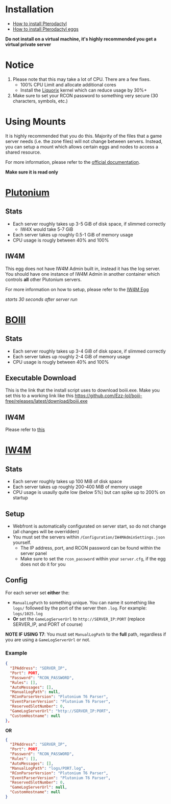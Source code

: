 # Installation

- [How to install Pterodactyl](https://www.youtube.com/watch?v=E2hEork-DYc)
- [How to install Pterodactyl eggs](https://youtu.be/qcfM3_99kNs?t=95)

**Do not install on a virtual machine, it's highly recommended you get a virtual private server**

# Notice

1. Please note that this may take a lot of CPU. There are a few fixes.
   - 100% CPU Limit and allocate additional cores
   - Install the [Liquorix](https://liquorix.net/#install) kernel which can reduce usage by 30%+
2. Make sure to set your RCON password to something very secure (30 characters, symbols, etc.)

# Using Mounts

It is highly recommended that you do this. Majority of the files that a game server needs (i.e. the zone files) will not change between servers. Instead, you can setup a mount which allows certain eggs and nodes to access a shared resource.

For more information, please refer to the [official documentation](https://pterodactyl.io/guides/mounts.html).

**Make sure it is read only**
  
# [Plutonium](games/egg-plutonium.json)

## Stats

- Each server roughly takes up 3-5 GiB of disk space, if slimmed correctly
  - IW4X would take 5-7 GiB
- Each server takes up roughly 0.5-1 GiB of memory usage
- CPU usage is rougly between 40% and 100%

## IW4M

This egg does not have IW4M Admin built in, instead it has the log server. You should have one instance of IW4M Admin in another container which controls **all** other Plutonium servers.

For more information on how to setup, please refer to the [IW4M Egg](#config)

*starts 30 seconds after server run*

# [BOIII](games/egg-boiii.json)

## Stats

- Each server roughly takes up 3-4 GiB of disk space, if slimmed correctly
- Each server takes up roughly 2-4 GiB of memory usage
- CPU usage is rougly between 40% and 100%

## Executable Download

This is the link that the install script uses to download boiii.exe. Make you set this to a working link like this <https://github.com/Ezz-lol/boiii-free/releases/latest/download/boiii.exe>

## IW4M

Please refer to [this](#iw4m)

# [IW4M](misc/egg-iw4madmin.json)

## Stats

- Each server roughly takes up 100 MiB of disk space
- Each server takes up roughly 200-400 MiB of memory usage
- CPU usage is usaully quite low (below 5%) but can spike up to 200% on startup

## Setup

- Webfront is automatically configurated on server start, so do not change (all changes will be overridden)
- You must set the servers within `/Configuration/IW4MAdminSettings.json` yourself. 
  - The IP address, port, and RCON password can be found within the server panel
  - Make sure to set the `rcon_password` within your `server.cfg`, if the egg does not do it for you
  
## Config

For each server set **either** the:
- `ManualLogPath` to something unique. You can name it something like `logs/` followed by the port of the server then `.log`. For example: `logs/1025.log`
- **Or** set the `GameLogServerUrl` to `http://SERVER_IP:PORT` (replace SERVER_IP, and PORT of course)

**NOTE IF USING T7**: You must set `ManualLogPath` to the **full** path, regardless if you are using a `GameLogServerUrl` or not.

### Example

```json
{
  "IPAddress": "SERVER_IP",
  "Port": PORT,
  "Password": "RCON_PASSWORD",
  "Rules": [],
  "AutoMessages": [],
  "ManualLogPath": null,
  "RConParserVersion": "Plutonium T6 Parser",
  "EventParserVersion": "Plutonium T6 Parser",
  "ReservedSlotNumber": 0,
  "GameLogServerUrl": "http://SERVER_IP:PORT",
  "CustomHostname": null
},
```
**OR**
```json
{
  "IPAddress": "SERVER_IP",
  "Port": PORT,
  "Password": "RCON_PASSWORD",
  "Rules": [],
  "AutoMessages": [],
  "ManualLogPath": "logs/PORT.log",
  "RConParserVersion": "Plutonium T6 Parser",
  "EventParserVersion": "Plutonium T6 Parser",
  "ReservedSlotNumber": 0,
  "GameLogServerUrl": null,
  "CustomHostname": null
}
```